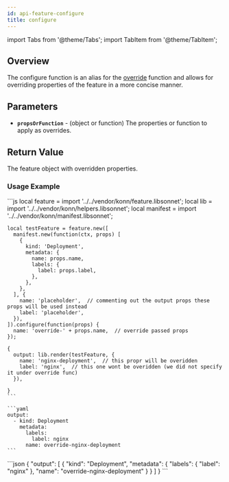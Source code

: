 ```yaml
---
id: api-feature-configure
title: configure
---
```


import Tabs from '@theme/Tabs';
import TabItem from '@theme/TabItem';



## Overview
The configure function is an alias for the [override](api-feature-override) function and allows for overriding properties of the feature in a more concise manner.
## Parameters
- **`propsOrFunction`** - (object or function) The properties or function to apply as overrides.

## Return Value

The feature object with overridden properties.

### Usage Example


<Tabs>
    <TabItem value="jsonnet" label="Jsonnet" default>
    ```js
    local feature = import '../../vendor/konn/feature.libsonnet';
    local lib = import '../../vendor/konn/helpers.libsonnet';
    local manifest = import '../../vendor/konn/manifest.libsonnet';

    local testFeature = feature.new([
      manifest.new(function(ctx, props) [
        {
          kind: 'Deployment',
          metadata: {
            name: props.name,
            labels: {
              label: props.label,
            },
          },
        },
      ], {
        name: 'placeholder',  // commenting out the output props these props will be used instead
        label: 'placeholder',
      }),
    ]).configure(function(props) {
      name: 'override-' + props.name,  // override passed props
    });

    {
      output: lib.render(testFeature, {
        name: 'nginx-deployment',  // this propr will be overidden
        label: 'nginx',  // this one wont be overidden (we did not specify it under override func)
      }),

    }
    ```
  </TabItem>
  <TabItem value="yaml" label="YAML Output">

    ```yaml
    output:
      - kind: Deployment
        metadata:
          labels:
            label: nginx
          name: override-nginx-deployment
    ```
  </TabItem>
  <TabItem value="json" label="JSON Output">
    ```json
    {
       "output": [
          {
             "kind": "Deployment",
             "metadata": {
                "labels": {
                   "label": "nginx"
                },
                "name": "override-nginx-deployment"
             }
          }
       ]
    }
    ```  
    </TabItem>
</Tabs>